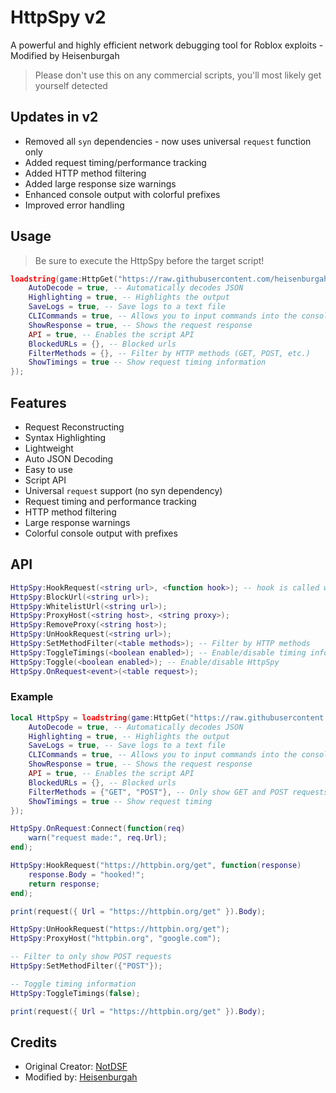 # HttpSpy v2
A powerful and highly efficient network debugging tool for Roblox exploits - Modified by Heisenburgah
> Please don't use this on any commercial scripts, you'll most likely get yourself detected

## Updates in v2
- Removed all `syn` dependencies - now uses universal `request` function only
- Added request timing/performance tracking
- Added HTTP method filtering
- Added large response size warnings
- Enhanced console output with colorful prefixes
- Improved error handling

## Usage
> Be sure to execute the HttpSpy before the target script!
```lua
loadstring(game:HttpGet("https://raw.githubusercontent.com/heisenburgah/HttpSpy/refs/heads/main/httpspy.lua"))({
    AutoDecode = true, -- Automatically decodes JSON
    Highlighting = true, -- Highlights the output
    SaveLogs = true, -- Save logs to a text file
    CLICommands = true, -- Allows you to input commands into the console
    ShowResponse = true, -- Shows the request response
    API = true, -- Enables the script API
    BlockedURLs = {}, -- Blocked urls
    FilterMethods = {}, -- Filter by HTTP methods (GET, POST, etc.)
    ShowTimings = true -- Show request timing information
});
```

## Features
- Request Reconstructing
- Syntax Highlighting
- Lightweight
- Auto JSON Decoding
- Easy to use
- Script API
- Universal `request` support (no syn dependency)
- Request timing and performance tracking
- HTTP method filtering
- Large response warnings
- Colorful console output with prefixes

## API
```lua
HttpSpy:HookRequest(<string url>, <function hook>); -- hook is called with <table Response>
HttpSpy:BlockUrl(<string url>);
HttpSpy:WhitelistUrl(<string url>);
HttpSpy:ProxyHost(<string host>, <string proxy>);
HttpSpy:RemoveProxy(<string host>);
HttpSpy:UnHookRequest(<string url>);
HttpSpy:SetMethodFilter(<table methods>); -- Filter by HTTP methods
HttpSpy:ToggleTimings(<boolean enabled>); -- Enable/disable timing info
HttpSpy:Toggle(<boolean enabled>); -- Enable/disable HttpSpy
HttpSpy.OnRequest<event>(<table request>);
```

### Example
```lua
local HttpSpy = loadstring(game:HttpGet("https://raw.githubusercontent.com/heisenburgah/HttpSpy/refs/heads/main/httpspy.lua"))({
    AutoDecode = true, -- Automatically decodes JSON
    Highlighting = true, -- Highlights the output
    SaveLogs = true, -- Save logs to a text file
    CLICommands = true, -- Allows you to input commands into the console
    ShowResponse = true, -- Shows the request response
    API = true, -- Enables the script API
    BlockedURLs = {}, -- Blocked urls
    FilterMethods = {"GET", "POST"}, -- Only show GET and POST requests
    ShowTimings = true -- Show request timing
});

HttpSpy.OnRequest:Connect(function(req) 
    warn("request made:", req.Url);    
end);

HttpSpy:HookRequest("https://httpbin.org/get", function(response) 
    response.Body = "hooked!";
    return response;
end);

print(request({ Url = "https://httpbin.org/get" }).Body);

HttpSpy:UnHookRequest("https://httpbin.org/get");
HttpSpy:ProxyHost("httpbin.org", "google.com");

-- Filter to only show POST requests
HttpSpy:SetMethodFilter({"POST"});

-- Toggle timing information
HttpSpy:ToggleTimings(false);

print(request({ Url = "https://httpbin.org/get" }).Body);
```

## Credits
- Original Creator: [NotDSF](https://github.com/NotDSF)
- Modified by: [Heisenburgah](https://github.com/heisenburgah)
